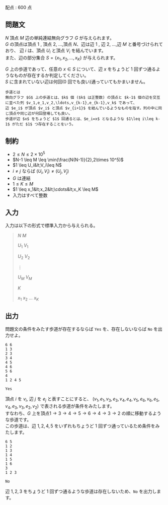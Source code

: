 配点 : $600$ 点

## 問題文

$N$ 頂点 $M$ 辺の単純連結無向グラフ $G$ が与えられます。<br>
$G$ の頂点は頂点 $1$ , 頂点 $2$, $\ldots$,頂点 $N$、辺は辺 $1$ , 辺 $2$, $\ldots$,辺 $M$ と番号づけられており、
辺 $i$ は、頂点 $U_i$ と頂点 $V_i$ を結んでいます。<br>
また、辺の部分集合 $S=\{x_1,x_2,\ldots,x_K\}$ が与えられます。

$G$ 上の歩道であって、任意の $x\in S$ について、辺 $x$ をちょうど $1$ 回ずつ通るようなものが存在するか判定してください。<br>
$S$ に含まれていない辺は何回($0$ 回でも良い)通っていてもかまいません。

    歩道とは
    無向グラフ $G$ 上の歩道とは、$k$ 個 ($k$ は正整数) の頂点と $k-1$ 個の辺を交互に並べた列 $v_1,e_1,v_2,\ldots,v_{k-1},e_{k-1},v_k$ であって、
    辺 $e_i$ が頂点 $v_i$ と頂点 $v_{i+1}$ を結んでいるようなものを指す。列の中に同じ頂点や同じ辺が何回登場しても良い。
    歩道が辺 $x$ をちょうど $1$ 回通るとは、$e_i=x$ となるような $1\leq i\leq k-1$ がただ $1$ つ存在することをいう。

## 制約

- $2 \leq N \leq 2\times 10^5$
- $N-1 \leq M \leq \min(\frac{N(N-1)}{2},2\times 10^5)$
- $1 \leq U_i&lt;V_i\leq N$
- $i\neq j$ ならば $(U_i,V_i)\neq (U_j,V_j)$
- $G$ は連結
- $1 \leq K \leq M$
- $1 \leq x_1&lt;x_2&lt;\cdots&lt;x_K \leq M$
- 入力はすべて整数

## 入力

入力は以下の形式で標準入力から与えられる。

> $N$ $M$
> 
> $U_1$ $V_1$
> 
> $U_2$ $V_2$
> 
> $\vdots$
> 
> $U_M$ $V_M$
> 
> $K$
> 
> $x_1$ $x_2$ $\ldots$ $x_K$

## 出力

問題文の条件をみたす歩道が存在するならば `Yes` を、存在しないならば `No` を出力せよ。

```input1
6 6
1 3
2 3
3 4
4 5
4 6
5 6
4
1 2 4 5
```

```output1
Yes
```

頂点 $i$ を $v_i$, 辺 $j$ を $e_j$ と表すことにすると、
$(v_1,e_1,v_3,e_3,v_4,e_4,v_5,e_6,v_6,e_5,v_4,e_3,v_3,e_2,v_2)$ で表される歩道が条件をみたします。<br>
すなわち、$G$ 上を頂点$1\to 3\to 4\to 5\to 6\to 4\to 3\to 2$ の順に移動するような歩道です。<br>
この歩道は、辺 $1,2,4,5$ をいずれもちょうど $1$ 回ずつ通っているため条件をみたします。

```input2
6 5
1 2
1 3
1 4
1 5
1 6
3
1 2 3
```

```output2
No
```

辺 $1,2,3$ をちょうど $1$ 回ずつ通るような歩道は存在しないため、`No` を出力します。